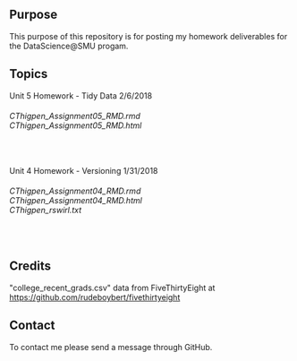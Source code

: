 ## Purpose
This purpose of this repository is for posting my homework deliverables for the DataScience@SMU progam.

## Topics
Unit 5 Homework - Tidy Data 2/6/2018<br>
<h6>CThigpen_Assignment05_RMD.rmd<br>
CThigpen_Assignment05_RMD.html</h6><br>

Unit 4 Homework - Versioning 1/31/2018<br>
<h6>CThigpen_Assignment04_RMD.rmd<br>
CThigpen_Assignment04_RMD.html<br>
CThigpen_rswirl.txt</h6><br>

## Credits
"college_recent_grads.csv" data from FiveThirtyEight at https://github.com/rudeboybert/fivethirtyeight

## Contact
To contact me please send a message through GitHub.
